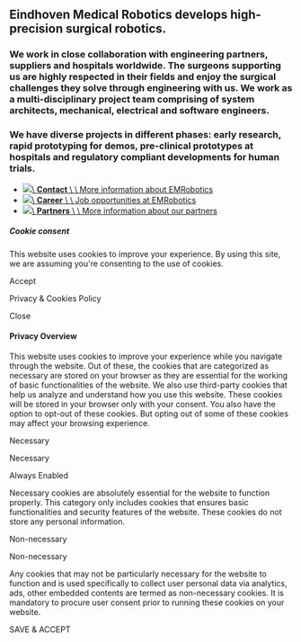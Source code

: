 ## **Eindhoven Medical Robotics** develops high-precision surgical robotics.

### We work in close collaboration with engineering partners, suppliers and hospitals worldwide. The surgeons supporting us are highly respected in their fields and enjoy the surgical challenges they solve through engineering with us. We work as a multi-disciplinary project team comprising of system architects, mechanical, electrical and software engineers.

### We have diverse projects in different phases: early research, rapid prototyping for demos, pre-clinical prototypes at hospitals and regulatory compliant developments for human trials.

- [![](https://www.emrobotics.com/wp-content/uploads/2019/01/Website-Button-background.png)\\
**Contact** \\
\\
More information about EMRobotics](https://www.emrobotics.com/contact/)
- [![](https://www.emrobotics.com/wp-content/uploads/2019/01/Website-Button-background.png)\\
**Career** \\
\\
Job opportunities at EMRobotics](https://www.emrobotics.com/career/)
- [![](https://www.emrobotics.com/wp-content/uploads/2019/01/Website-Button-background.png)\\
**Partners** \\
\\
More information about our partners](https://www.emrobotics.com/partners/)

##### Cookie consent

This website uses cookies to improve your experience. By using this site, we are assuming you're consenting to the use of cookies.

Accept

Privacy & Cookies Policy

Close

#### Privacy Overview

This website uses cookies to improve your experience while you navigate through the website. Out of these, the cookies that are categorized as necessary are stored on your browser as they are essential for the working of basic functionalities of the website. We also use third-party cookies that help us analyze and understand how you use this website. These cookies will be stored in your browser only with your consent. You also have the option to opt-out of these cookies. But opting out of some of these cookies may affect your browsing experience.

Necessary

Necessary

Always Enabled

Necessary cookies are absolutely essential for the website to function properly. This category only includes cookies that ensures basic functionalities and security features of the website. These cookies do not store any personal information.

Non-necessary

Non-necessary

Any cookies that may not be particularly necessary for the website to function and is used specifically to collect user personal data via analytics, ads, other embedded contents are termed as non-necessary cookies. It is mandatory to procure user consent prior to running these cookies on your website.

SAVE & ACCEPT